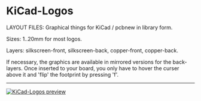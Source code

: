 
KiCad-Logos
===========

LAYOUT FILES: Graphical things for KiCad / pcbnew in library form.

Sizes: 1..20mm for most logos.

Layers: silkscreen-front, silkscreen-back, copper-front, copper-back.


If necessary, the graphics are available in mirrored versions for the back-layers. Once inserted to your board, you only have to hover the curser above it and 'flip' the footprint by pressing 'f'.

---

[![KiCad-Logos preview](https://github.com/madworm/KiCad-Logos/raw/master/DOCS/KiCad-Logos_preview.png)](https://github.com/madworm/KiCad-Logos/blob/master/DOCS/KiCad-Logos_preview.png)
